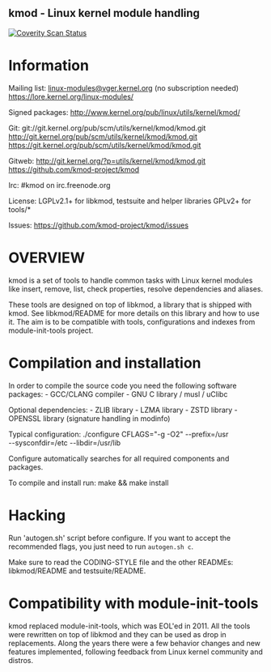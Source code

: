 ## kmod - Linux kernel module handling

[![Coverity Scan Status](https://scan.coverity.com/projects/2096/badge.svg)](https://scan.coverity.com/projects/2096)


Information
===========

Mailing list:
	linux-modules@vger.kernel.org (no subscription needed)
	https://lore.kernel.org/linux-modules/

Signed packages:
	http://www.kernel.org/pub/linux/utils/kernel/kmod/

Git:
	git://git.kernel.org/pub/scm/utils/kernel/kmod/kmod.git
	http://git.kernel.org/pub/scm/utils/kernel/kmod/kmod.git
	https://git.kernel.org/pub/scm/utils/kernel/kmod/kmod.git

Gitweb:
	http://git.kernel.org/?p=utils/kernel/kmod/kmod.git
	https://github.com/kmod-project/kmod

Irc:
	#kmod on irc.freenode.org

License:
	LGPLv2.1+ for libkmod, testsuite and helper libraries
	GPLv2+ for tools/*

Issues:
    https://github.com/kmod-project/kmod/issues

OVERVIEW
========

kmod is a set of tools to handle common tasks with Linux kernel modules like
insert, remove, list, check properties, resolve dependencies and aliases.

These tools are designed on top of libkmod, a library that is shipped with
kmod. See libkmod/README for more details on this library and how to use it.
The aim is to be compatible with tools, configurations and indexes from
module-init-tools project.

Compilation and installation
============================

In order to compile the source code you need the following software packages:
	- GCC/CLANG compiler
	- GNU C library / musl / uClibc

Optional dependencies:
	- ZLIB library
	- LZMA library
	- ZSTD library
	- OPENSSL library (signature handling in modinfo)

Typical configuration:
	./configure CFLAGS="-g -O2" --prefix=/usr \
			--sysconfdir=/etc --libdir=/usr/lib

Configure automatically searches for all required components and packages.

To compile and install run:
	make && make install

Hacking
=======

Run 'autogen.sh' script before configure. If you want to accept the recommended
flags, you just need to run `autogen.sh c`.

Make sure to read the CODING-STYLE file and the other READMEs: libkmod/README
and testsuite/README.

Compatibility with module-init-tools
====================================

kmod replaced module-init-tools, which was EOL'ed in 2011. All the tools were
rewritten on top of libkmod and they can be used as drop in replacements.
Along the years there were a few behavior changes and new features implemented,
following feedback from Linux kernel community and distros.
